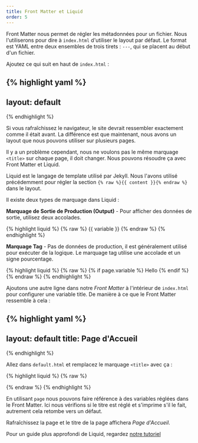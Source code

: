 ```yaml
---
title: Front Matter et Liquid
order: 5
---
```


Front Matter nous permet de régler les métadonnées pour un fichier. Nous l'utiliserons pour dire à `index.html` d'utiliser le layout par défaut. Le format est YAML entre deux ensembles de trois tirets : `---`, qui se placent au début d'un fichier.

Ajoutez ce qui suit en haut de `index.html` :

{% highlight yaml %}
---
layout: default
---
{% endhighlight %}

Si vous rafraîchissez le navigateur, le site devrait ressembler exactement comme il était avant. La différence est que maintenant, nous avons un layout que nous pouvons utiliser sur plusieurs pages.

Il y a un problème cependant, nous ne voulons pas le même marquage  `<title>` sur chaque page, il doit changer. Nous pouvons résoudre ça avec Front Matter et Liquid.

Liquid est le langage de template utilisé par Jekyll. Nous l'avons utilisé  précédemment pour régler la section `{% raw %}{{ content }}{% endraw %}` dans le layout.

Il existe deux types de marquage dans Liquid : 

**Marquage de Sortie de Production (Output)** - Pour afficher des données de sortie, utilisez deux accolades.

{% highlight liquid %}
{% raw %}
{{ variable }}
{% endraw %}
{% endhighlight %}


**Marquage Tag** - Pas de données de production, il est généralement utilisé pour exécuter de la logique. Le marquage tag utilise  une accolade et un signe pourcentage.

{% highlight liquid %}
{% raw %}
{% if page.variable %}
  Hello
{% endif %}
{% endraw %}
{% endhighlight %}

Ajoutons une autre ligne dans notre *Front Matter* à l'intérieur de  `index.html` pour configurer une variable title. De manière à ce que le Front Matter ressemble à cela :

{% highlight yaml %}
---
layout: default
title: Page d'Accueil
---
{% endhighlight %}

Allez dans `default.html` et remplacez le marquage `<title>` avec ça :

{% highlight liquid %}
{% raw %}
<title>
  {% if page.title %}
    {{ page.title }}
  {% else %}
    Page Titre par Défaut
  {% endif %}
</title>
{% endraw %}
{% endhighlight %}

En utilisant `page` nous pouvons faire référence à des variables réglées dans le Front Matter. Ici nous vérifions si le titre est réglé et s'imprime s'il le fait, autrement cela retombe vers un défaut.

Rafraîchissez la page et le titre de la page affichera  _Page d'Accueil_.

Pour un guide plus approfondi de Liquid, regardez [notre tutoriel](/tutorials/liquid/)
